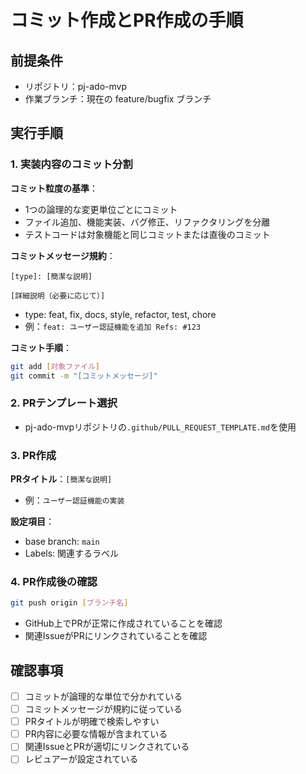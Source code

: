 # コミット作成とPR作成の手順

## 前提条件
- リポジトリ：pj-ado-mvp
- 作業ブランチ：現在の feature/bugfix ブランチ

## 実行手順

### 1. 実装内容のコミット分割
**コミット粒度の基準**：
- 1つの論理的な変更単位ごとにコミット
- ファイル追加、機能実装、バグ修正、リファクタリングを分離
- テストコードは対象機能と同じコミットまたは直後のコミット

**コミットメッセージ規約**：
```
[type]: [簡潔な説明]

[詳細説明（必要に応じて）]
```
- type: feat, fix, docs, style, refactor, test, chore
- 例：`feat: ユーザー認証機能を追加 Refs: #123`

**コミット手順**：
```bash
git add [対象ファイル]
git commit -m "[コミットメッセージ]"
```

### 2. PRテンプレート選択
- pj-ado-mvpリポジトリの`.github/PULL_REQUEST_TEMPLATE.md`を使用

### 3. PR作成
**PRタイトル**：`[簡潔な説明]`
- 例：`ユーザー認証機能の実装`

**設定項目**：
- base branch: `main`
- Labels: 関連するラベル

### 4. PR作成後の確認
```bash
git push origin [ブランチ名]
```
- GitHub上でPRが正常に作成されていることを確認
- 関連IssueがPRにリンクされていることを確認

## 確認事項
- [ ] コミットが論理的な単位で分かれている
- [ ] コミットメッセージが規約に従っている
- [ ] PRタイトルが明確で検索しやすい
- [ ] PR内容に必要な情報が含まれている
- [ ] 関連IssueとPRが適切にリンクされている
- [ ] レビュアーが設定されている
